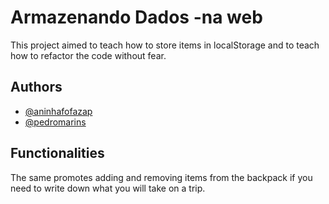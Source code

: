
# Armazenando Dados -na web
 This project aimed to teach how to store items in localStorage and to teach how to refactor the code without fear.

## Authors

- [@aninhafofazap](https://github.com/aninhafofazap)
- [@pedromarins](https://github.com/pedromarins)



## Functionalities

The same promotes adding and removing items from the backpack if you need to write down what you will take on a trip.
